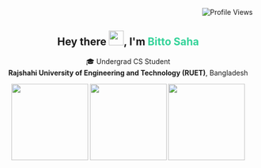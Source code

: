 <!-- Profile Views -->
<p align="right">
  <img src="https://komarev.com/ghpvc/?username=idcnys&color=0e75b6&style=flat&label=PROFILE+VIEWS" alt="Profile Views"/>
</p>

<!-- Intro -->
<h2 align="center">Hey there  <img src="https://media.giphy.com/media/hvRJCLFzcasrR4ia7z/giphy.gif" width="30">,  I'm <span style="color:#34D399;">Bitto Saha</span></h2>
<p align="center">
  🎓 Undergrad CS Student <br><b>Rajshahi University of Engineering and Technology (RUET)</b>, Bangladesh <br>

</p>

<!-- GitHub Stats (Compact Layout) -->
<p align="center">
  <img src="https://nirzak-streak-stats.vercel.app/?user=idcnys&theme=dark&hide_border=true&date_format=M%20j%5B%2C%20Y%5D" height="155px"/>
  <img src="https://github-readme-stats.vercel.app/api?username=idcnys&show_icons=true&theme=github_dark&hide_border=true&hide_title=false&rank_icon=github" height="155px"/>
  <img src="https://github-readme-stats.vercel.app/api/top-langs/?username=idcnys&theme=dark&hide_border=true&layout=compact&langs_count=8" height="155px"/>
</p>


